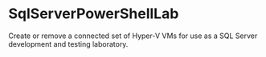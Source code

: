 # SqlServerPowerShellLab
Create or remove a connected set of Hyper-V VMs for use as a SQL Server development and testing laboratory.
